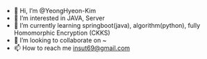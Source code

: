 - 👋 Hi, I’m @YeongHyeon-Kim
- 👀 I’m interested in  JAVA, Server
- 🌱 I’m currently learning springboot(java), algorithm(python), fully Homomorphic Encryption (CKKS)
- 💞️ I’m looking to collaborate on ~
- 📫 How to reach me insut69@gmail.com

<!---
YeongHyeon-Kim/YeongHyeon-Kim is a ✨ special ✨ repository because its `README.md` (this file) appears on your GitHub profile.
You can click the Preview link to take a look at your changes.
--->
